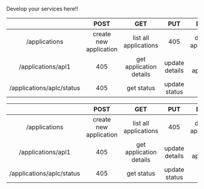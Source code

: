 Develop your services here!!

|                         |          POST          |       GET       |       PUT      |      DELETE     |
|:-----------------------:|:----------------------:|:---------------:|:--------------:|:---------------:|
|       /applications       | create new application |  list all applications  |       405      | delete all applications |
|     /applications/apl1    |           405          | get application details | update details |    delete application   |
| /applications/aplc/status |           405          |    get status   |  update status |       405       |

|                         |          POST          |       GET       |       PUT      |      DELETE     |
|:-----------------------:|:----------------------:|:---------------:|:--------------:|:---------------:|
|       /applications       | create new application |  list all applications  |       405      | delete all applications |
|     /applications/apl1    |           405          | get application details | update details |    delete application   |
| /applications/aplc/status |           405          |    get status   |  update status |       405       |

